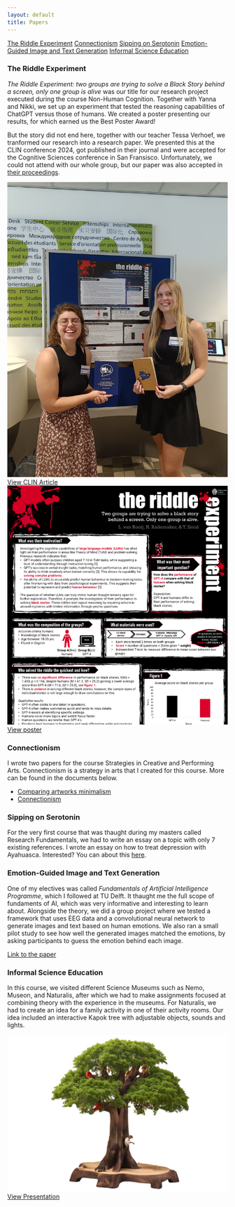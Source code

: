 ```yaml
---
layout: default
title: Papers
---
```


<a href="#Riddle" class="anchor-button">The Riddle Experiment</a>
<a href="#Connectionism" class="anchor-button">Connectionism</a>
<a href="#RF" class="anchor-button">Sipping on Serotonin</a>
<a href="#FAIP" class="anchor-button">Emotion-Guided Image and Text Generation</a>
<a href="#ISE" class="anchor-button">Informal Science Education</a>

<h3 id="Riddle">The Riddle Experiment</h3>

*The Riddle Experiment: two groups are trying to solve a Black Story behind a screen, only one group is alive* was our title for our research project executed during the course Non-Human Cognition. Together with Yanna and Nikki, we set up an experiment that tested the reasoning capabilities of ChatGPT versus those of humans. We created a poster presenting our results, for which earned us the Best Poster Award!

But the story did not end here, together with our teacher Tessa Verhoef, we tranformed our research into a research paper. We presented this at the CLIN conference 2024, got published in their journal and were accepted for the Cognitive Sciences conference in San Fransisco. Unfortunately, we could not attend with our whole group, but our paper was also accepted in [their proceedings](https://escholarship.org/uc/item/38m599bg). 

<div class="video-image-wrapper">
    <a href="https://www.clinjournal.org/clinj/article/view/212" class="image-overlay-link" target="_blank">
        <div class="image-overlay-container">
        <img class="projects-square" src="images/conference.jpg" alt="conference">
        <div class="overlay-text">View CLIN Article</div>
        </div>
    </a>
    <a href="docs/NHC_blackstory_poster_original.pdf" class="image-overlay-link" target="_blank">
        <div class="image-overlay-container">
        <img class="projects-square" src="images/papers_main.png" alt="conference">
        <div class="overlay-text">View poster</div>
        </div>
    </a>
</div>


<h3 id="Connectionism">Connectionism</h3>

I wrote two papers for the course Strategies in Creative and Performing Arts. Connectionism is a strategy in arts that I created for this course. More can be found in the documents below. 

- [Comparing artworks minimalism](docs/Minimalist_perspective.pdf)
- [Connectionism](docs/Connectionism.pdf)

<h3 id="RF">Sipping on Serotonin</h3>

For the very first course that was thaught during my masters called Research Fundamentals, we had to write an essay on a topic with only 7 existing references. I wrote an essay on how to treat depression with Ayahuasca. Interested? You can about this [here](docs/7_papers_assignment_Linthe_van_Rooij.pdf). 

<h3 id="FAIP">Emotion-Guided Image and Text Generation</h3>

One of my electives was called *Fundamentals of Artificial Intelligence Programme*, which I followed at TU Delft. It thaught me the full scope of fundaments of AI, which was very informative and interesting to learn about. Alongside the theory, we did a group project where we tested a framework that uses EEG data and a convolutional neural network to generate images and text based on human emotions. We also ran a small pilot study to see how well the generated images matched the emotions, by asking participants to guess the emotion behind each image.

[Link to the paper](docs/DeepBCI_report.pdf)

<h3 id="ISE">Informal Science Education</h3>

In this course, we visited different Science Museums such as Nemo, Museon, and Naturalis, after which we had to make assignments focused at combining theory with the experience in the museums. For Naturalis, we had to create an idea for a family activity in one of their activity rooms. Our idea included an interactive Kapok tree with adjustable objects, sounds and lights. 

<div>
    <a href="docs/Group3_Naturalis_presentation.pdf" class="image-overlay-link square" target="_blank">
        <div class="image-overlay-container">
        <img class="projects-square" src="images/ise.png" alt="kapok">
        <div class="overlay-text">View Presentation</div>
        </div>
    </a>
</div>

